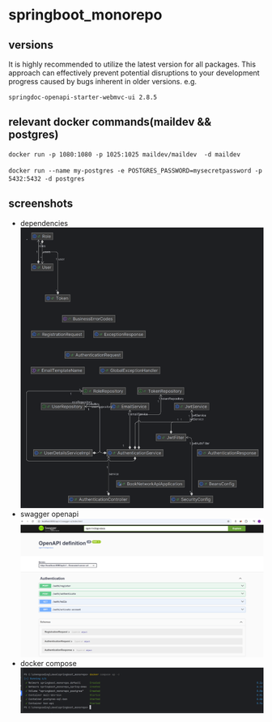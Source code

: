 ﻿# springboot_monorepo
## versions
It is highly recommended to utilize the latest version for all packages. 
This approach can effectively prevent potential disruptions to your development progress caused by bugs inherent in older versions.
e.g.
```
springdoc-openapi-starter-webmvc-ui 2.8.5
```


## relevant docker commands(maildev && postgres)
```bath
docker run -p 1080:1080 -p 1025:1025 maildev/maildev  -d maildev

docker run --name my-postgres -e POSTGRES_PASSWORD=mysecretpassword -p 5432:5432 -d postgres

```
## screenshots
- dependencies
![dependencies](screenshots/booknetworkapi-dependencies.png)
- swagger openapi
![swagger](screenshots/11-swagger-openapi.png)
- docker compose
![docker-compose](/screenshots/docker-compose-up.png)

